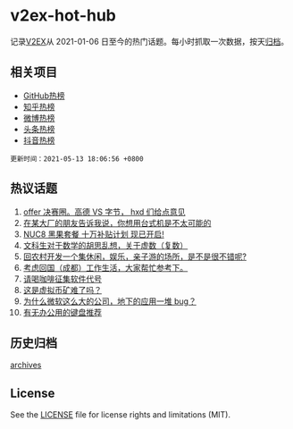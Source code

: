 # v2ex-hot-hub

 记录[V2EX](https://www.v2ex.com/)从 2021-01-06 日至今的热门话题。每小时抓取一次数据，按天[归档](archives)。
 
 ## 相关项目

- [GitHub热榜](https://github.com/lonnyzhang423/github-hot-hub)
- [知乎热榜](https://github.com/lonnyzhang423/zhihu-hot-hub)
- [微博热榜](https://github.com/lonnyzhang423/weibo-hot-hub)
- [头条热榜](https://github.com/lonnyzhang423/toutiao-hot-hub)
- [抖音热榜](https://github.com/lonnyzhang423/douyin-hot-hub)


 `更新时间：2021-05-13 18:06:56 +0800`

## 热议话题

1. [offer 决赛圈。高德 VS 字节， hxd 们给点意见](https://www.v2ex.com/t/776661)
1. [在某大厂的朋友告诉我说，你想用台式机是不太可能的](https://www.v2ex.com/t/776567)
1. [NUC8 黑果套餐 十万补贴计划 现已开启!](https://www.v2ex.com/t/776638)
1. [文科生对于数学的胡思乱想，关于虚数（复数）](https://www.v2ex.com/t/776583)
1. [回农村开发一个集休闲，娱乐，亲子游的场所，是不是很不错呢?](https://www.v2ex.com/t/776622)
1. [考虑回国（成都）工作生活，大家帮忙参考下。](https://www.v2ex.com/t/776610)
1. [请喝咖啡征集软件代号](https://www.v2ex.com/t/776602)
1. [这是虚拟币矿难了吗？](https://www.v2ex.com/t/776615)
1. [为什么微软这么大的公司，地下的应用一堆 bug？](https://www.v2ex.com/t/776589)
1. [有无办公用的键盘推荐](https://www.v2ex.com/t/776687)

## 历史归档

[archives](archives)

## License

See the [LICENSE](LICENSE) file for license rights and limitations (MIT).
